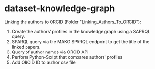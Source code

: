 # dataset-knowledge-graph

Linking the authors to ORCID (Folder "Linking_Authors_To_ORCID"):
  1. Create the authors' profiles in the knowledge graph using a SAPRQL query. 
  2. SPARQL query via the MAKG SPARQL endpoint to get the title of the linked papers.
  3. Query of author names via ORCID API
  4. Perform Python-Script that compares authors' profiles 
  5. Add ORCID ID to author csv file
